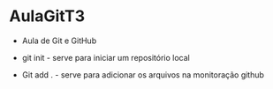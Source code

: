 # AulaGitT3
* Aula de Git e GitHub

* git init - serve para iniciar um repositório local

* Git add . - serve para adicionar os arquivos na monitoração github

